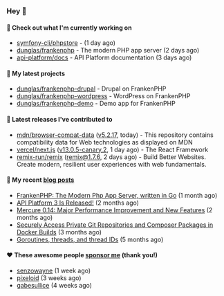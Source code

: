 ### Hey 👋

#### 👷 Check out what I'm currently working on

- [symfony-cli/phpstore](https://github.com/symfony-cli/phpstore) -  (1 day ago)
- [dunglas/frankenphp](https://github.com/dunglas/frankenphp) - The modern PHP app server (2 days ago)
- [api-platform/docs](https://github.com/api-platform/docs) - API Platform documentation (3 days ago)

#### 🌱 My latest projects

- [dunglas/frankenphp-drupal](https://github.com/dunglas/frankenphp-drupal) - Drupal on FrankenPHP
- [dunglas/frankenphp-wordpress](https://github.com/dunglas/frankenphp-wordpress) - WordPress on FrankenPHP
- [dunglas/frankenphp-demo](https://github.com/dunglas/frankenphp-demo) - Demo app for FrankenPHP

#### 🔭 Latest releases I've contributed to

- [mdn/browser-compat-data](https://github.com/mdn/browser-compat-data) ([v5.2.17](https://github.com/mdn/browser-compat-data/releases/tag/v5.2.17), today) - This repository contains compatibility data for Web technologies as displayed on MDN
- [vercel/next.js](https://github.com/vercel/next.js) ([v13.0.5-canary.2](https://github.com/vercel/next.js/releases/tag/v13.0.5-canary.2), 1 day ago) - The React Framework
- [remix-run/remix](https://github.com/remix-run/remix) ([remix@1.7.6](https://github.com/remix-run/remix/releases/tag/remix%401.7.6), 2 days ago) - Build Better Websites. Create modern, resilient user experiences with web fundamentals.

#### 📜 My recent [blog posts](https://dunglas.fr)

- [FrankenPHP: The Modern Php App Server, written in Go](https://dunglas.dev/2022/10/frankenphp-the-modern-php-app-server-written-in-go/) (1 month ago)
- [API Platform 3 Is Released!](https://dunglas.dev/2022/09/api-platform-3-is-released/) (2 months ago)
- [Mercure 0.14: Major Performance Improvement and New Features](https://dunglas.dev/2022/09/mercure-0-14/) (2 months ago)
- [Securely Access Private Git Repositories and Composer Packages in Docker Builds](https://dunglas.dev/2022/08/securely-access-private-git-repositories-and-composer-packages-in-docker-builds/) (3 months ago)
- [Goroutines, threads, and thread IDs](https://dunglas.dev/2022/05/goroutines-threads-and-thread-ids/) (5 months ago)

#### ❤️ These awesome people [sponsor me](https://github.com/sponsors/dunglas) (thank you!)

- [senzowayne](https://github.com/senzowayne) (1 week ago)
- [pixeloid](https://github.com/pixeloid) (3 weeks ago)
- [gabesullice](https://github.com/gabesullice) (4 weeks ago)
